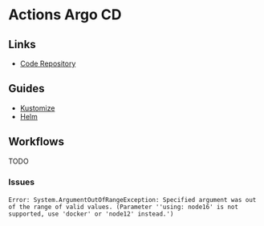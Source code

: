 # Actions Argo CD

<!--
OutOfSync -> Check HPA/Replicas
-->

## Links

- [Code Repository](https://github.com/clowdhaus/argo-cd-action)

## Guides

- [Kustomize](https://argoproj.github.io/argo-cd/user-guide/kustomize/)
- [Helm](https://argoproj.github.io/argo-cd/user-guide/helm/)

## Workflows

TODO

<!-- ### Using Kustomize

```yaml
    - name: ArgoCD Overwrite Image Tag
      uses: clowdhaus/argo-cd-action/@main
      id: argocd_image_tag_overwrite
      with:
        command: app set dsb-messagebroker
        options: -p dsb-messagebroker.image.tag=${{needs.unique_id.outputs.unique_id}}
``` -->

<!-- ### Using Kubernetes Manifests

```yaml
---
name: GitOps

on:
  push:
    branches:
    - main

jobs:
  sync-apps:
    runs-on: ubuntu-18.04
    steps:
    - name: Login to ArgoCD
      uses: clowdhaus/argo-cd-action/@main
      with:
        command: login 34.132.171.46
        options: --insecure --username admin --password dMQnvoJJrKwZbuHD

    - name: Sync apps
      uses: clowdhaus/argo-cd-action/@main
      with:
        command: app sync go-app
``` -->

<!-- ### Using Helm

```yaml
---
name: GitOps

on:
  push:
    branches:
    - main

jobs:
  sync-apps:
    runs-on: ubuntu-18.04
    steps:
    # ...

    - name: ArgoCD login
      uses: clowdhaus/argo-cd-action/@main
      id: argocd_login
      with:
        command: login ${{ secrets.ARGOCD_DEV_URL }}
        options: --insecure --password ${{ secrets.ARGOCD_DEV_PASS }} --username ${{ secrets.ARGOCD_DEV_USERNAME }}

    - name: ArgoCD overwrite values.yaml
      uses: clowdhaus/argo-cd-action/@main
      id: argocd_image_tag_overwrite
      with:
        command: app set dsb-messagebroker
        options: -p image.tag=${{needs.unique_id.outputs.unique_id}}
``` -->

<!--
./argocd app set applications -p image.tag=${GITHUB_SHA} -p releaseToggles=$releaseToggles --plaintext --grpc-web &&
./argocd app sync applications --plaintext --grpc-web &&
./argocd app sync -l app.kubernetes.io/instance=applications --plaintext --grpc-web
-->

<!-- ```sh
- name: Set up kubectl
  uses: azure/setup-kubectl@v1
  with:
    version: v1.22.1

- name: Set K8 Context
  uses: azure/k8s-set-context@v1
  with:
    kubeconfig: ${{ secrets.KUBE_CONFIG_STAGING }}
    context: <...>.k8s.local

- name: Kubectl Rollout Restart
  run: |
    kubectl config set-context --current --namespace my-app
    kubectl rollout restart deployment/my-app-web
    kubectl rollout restart deployment/my-app-worker
``` -->

### Issues

####

```log
Error: System.ArgumentOutOfRangeException: Specified argument was out of the range of valid values. (Parameter ''using: node16' is not supported, use 'docker' or 'node12' instead.')
```
